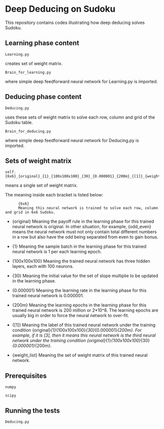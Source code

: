 # Deep Deducing on Sudoku

This repository contains codes illustrating how deep deducing solves Sudoku.

## Learning phase content

```
Learning.py            
```

creates set of weight matrix.

```
Brain_for_learning.py
```

where simple deep feedforward neural network for Learning.py is imported.

## Deducing phase content

```
Deducing.py              
```

uses these sets of weight matrix to solve each row, column and grid of the Sudoku table.

```
Brain_for_deducing.py   
```

where simple deep feedforward neural network for Deducing.py is imported.

## Sets of weight matrix

```
self.{6x6}_{original}_{1}_{100x100x100}_{30}_{0.000001}_{200m}_{[1]}_{weight_list}
```

means a single set of weight matrix.


The meaning inside each bracket is listed below:

          {6x6}
          Meaning this neural network is trained to solve each row, column and grid in 6x6 Sudoku.
          
*  {original}
          Meaning the payoff rule in the learning phase for this trained neural network is original.
          In other situation, for example, {odd_even} means the neural network must not only contain total different 
          numbers in a row but also have the odd being separated from even to gain bonus.
          
*  {1}
          Meaning the sample batch in the learning phase for this trained neural network is 1 per each learning epoch.
          
*  {100x100x100}
          Meaning the trained neural network has three hidden layers, each with 100 neurons.
          
*  {30}   Meaning the initial value for the set of slope multiplie to be updated in the learning phase.
          
*  {0.000001}
          Meaning the learning rate in the learning phase for this trained neural network is 0.000001.
*  {200m}
          Meaning the learning epochs in the learning phase for this trained neural network is 200 million or 2*10^8. The learning epochs are usually big in order to force the neural network to over-fit.
*  {[1]}
          Meaning the label of this trained neural network under the training condition {original}_{1}_{100x100x100}_{30}_{0.000001}_{200m}.
          For example, if it is [3], then it means this neural network is the third neural network under the training condition 
          {original}_{1}_{100x100x100}_{30}_{0.000001}_{200m}.
          
*  {weight_list}
          Meaning the set of weight matrix of this trained neural network.

## Prerequisites

```
numpy
```

```
scipy
```

## Running the tests

```
Deducing.py  
```


